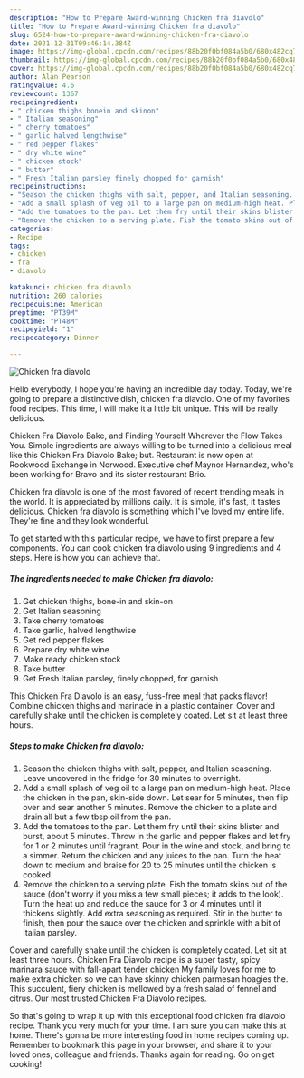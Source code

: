 ```yaml
---
description: "How to Prepare Award-winning Chicken fra diavolo"
title: "How to Prepare Award-winning Chicken fra diavolo"
slug: 6524-how-to-prepare-award-winning-chicken-fra-diavolo
date: 2021-12-31T09:46:14.384Z
image: https://img-global.cpcdn.com/recipes/88b20f0bf084a5b0/680x482cq70/chicken-fra-diavolo-recipe-main-photo.jpg
thumbnail: https://img-global.cpcdn.com/recipes/88b20f0bf084a5b0/680x482cq70/chicken-fra-diavolo-recipe-main-photo.jpg
cover: https://img-global.cpcdn.com/recipes/88b20f0bf084a5b0/680x482cq70/chicken-fra-diavolo-recipe-main-photo.jpg
author: Alan Pearson
ratingvalue: 4.6
reviewcount: 1367
recipeingredient:
- " chicken thighs bonein and skinon"
- " Italian seasoning"
- " cherry tomatoes"
- " garlic halved lengthwise"
- " red pepper flakes"
- " dry white wine"
- " chicken stock"
- " butter"
- " Fresh Italian parsley finely chopped for garnish"
recipeinstructions:
- "Season the chicken thighs with salt, pepper, and Italian seasoning. Leave uncovered in the fridge for 30 minutes to overnight."
- "Add a small splash of veg oil to a large pan on medium-high heat. Place the chicken in the pan, skin-side down. Let sear for 5 minutes, then flip over and sear another 5 minutes. Remove the chicken to a plate and drain all but a few tbsp oil from the pan."
- "Add the tomatoes to the pan. Let them fry until their skins blister and burst, about 5 minutes. Throw in the garlic and pepper flakes and let fry for 1 or 2 minutes until fragrant. Pour in the wine and stock, and bring to a simmer. Return the chicken and any juices to the pan. Turn the heat down to medium and braise for 20 to 25 minutes until the chicken is cooked."
- "Remove the chicken to a serving plate. Fish the tomato skins out of the sauce (don&#39;t worry if you miss a few small pieces; it adds to the look). Turn the heat up and reduce the sauce for 3 or 4 minutes until it thickens slightly. Add extra seasoning as required. Stir in the butter to finish, then pour the sauce over the chicken and sprinkle with a bit of Italian parsley."
categories:
- Recipe
tags:
- chicken
- fra
- diavolo

katakunci: chicken fra diavolo 
nutrition: 260 calories
recipecuisine: American
preptime: "PT39M"
cooktime: "PT48M"
recipeyield: "1"
recipecategory: Dinner

---
```



![Chicken fra diavolo](https://img-global.cpcdn.com/recipes/88b20f0bf084a5b0/680x482cq70/chicken-fra-diavolo-recipe-main-photo.jpg)

Hello everybody, I hope you're having an incredible day today. Today, we're going to prepare a distinctive dish, chicken fra diavolo. One of my favorites food recipes. This time, I will make it a little bit unique. This will be really delicious.

Chicken Fra Diavolo Bake, and Finding Yourself Wherever the Flow Takes You. Simple ingredients are always willing to be turned into a delicious meal like this Chicken Fra Diavolo Bake; but. Restaurant is now open at Rookwood Exchange in Norwood. Executive chef Maynor Hernandez, who&#39;s been working for Bravo and its sister restaurant Brio.

Chicken fra diavolo is one of the most favored of recent trending meals in the world. It is appreciated by millions daily. It is simple, it's fast, it tastes delicious. Chicken fra diavolo is something which I've loved my entire life. They're fine and they look wonderful.


To get started with this particular recipe, we have to first prepare a few components. You can cook chicken fra diavolo using 9 ingredients and 4 steps. Here is how you can achieve that.

<!--inarticleads1-->

##### The ingredients needed to make Chicken fra diavolo:

1. Get  chicken thighs, bone-in and skin-on
1. Get  Italian seasoning
1. Take  cherry tomatoes
1. Take  garlic, halved lengthwise
1. Get  red pepper flakes
1. Prepare  dry white wine
1. Make ready  chicken stock
1. Take  butter
1. Get  Fresh Italian parsley, finely chopped, for garnish


This Chicken Fra Diavolo is an easy, fuss-free meal that packs flavor! Combine chicken thighs and marinade in a plastic container. Cover and carefully shake until the chicken is completely coated. Let sit at least three hours. 

<!--inarticleads2-->

##### Steps to make Chicken fra diavolo:

1. Season the chicken thighs with salt, pepper, and Italian seasoning. Leave uncovered in the fridge for 30 minutes to overnight.
1. Add a small splash of veg oil to a large pan on medium-high heat. Place the chicken in the pan, skin-side down. Let sear for 5 minutes, then flip over and sear another 5 minutes. Remove the chicken to a plate and drain all but a few tbsp oil from the pan.
1. Add the tomatoes to the pan. Let them fry until their skins blister and burst, about 5 minutes. Throw in the garlic and pepper flakes and let fry for 1 or 2 minutes until fragrant. Pour in the wine and stock, and bring to a simmer. Return the chicken and any juices to the pan. Turn the heat down to medium and braise for 20 to 25 minutes until the chicken is cooked.
1. Remove the chicken to a serving plate. Fish the tomato skins out of the sauce (don&#39;t worry if you miss a few small pieces; it adds to the look). Turn the heat up and reduce the sauce for 3 or 4 minutes until it thickens slightly. Add extra seasoning as required. Stir in the butter to finish, then pour the sauce over the chicken and sprinkle with a bit of Italian parsley.


Cover and carefully shake until the chicken is completely coated. Let sit at least three hours. Chicken Fra Diavolo recipe is a super tasty, spicy marinara sauce with fall-apart tender chicken My family loves for me to make extra chicken so we can have skinny chicken parmesan hoagies the. This succulent, fiery chicken is mellowed by a fresh salad of fennel and citrus. Our most trusted Chicken Fra Diavolo recipes. 

So that's going to wrap it up with this exceptional food chicken fra diavolo recipe. Thank you very much for your time. I am sure you can make this at home. There's gonna be more interesting food in home recipes coming up. Remember to bookmark this page in your browser, and share it to your loved ones, colleague and friends. Thanks again for reading. Go on get cooking!
